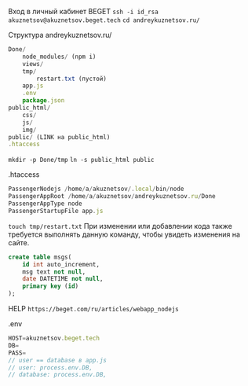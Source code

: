 Вход в личный кабинет BEGET
`ssh -i id_rsa akuznetsov@akuznetsov.beget.tech`
`cd andreykuznetsov.ru/`


Структура andreykuznetsov.ru/
``` js
Done/
    node_modules/ (npm i)
    views/
    tmp/
        restart.txt (пустой)
    app.js
    .env
    package.json 
public_html/
    css/ 
    js/
    img/
publiс/ (LINK на public_html)
.htaccess
```


`mkdir -p Done/tmp`
`ln -s public_html public`


.htaccess
``` js
PassengerNodejs /home/a/akuznetsov/.local/bin/node
PassengerAppRoot /home/a/akuznetsov/andreykuznetsov.ru/Done
PassengerAppType node
PassengerStartupFile app.js
```

`touch tmp/restart.txt`
При изменении или добавлении кода также требуется выполнять данную команду, чтобы увидеть изменения на сайте.

``` sql
create table msgs(
    id int auto_increment,
    msg text not null,
    date DATETIME not null,
    primary key (id)
);
```

HELP 
`https://beget.com/ru/articles/webapp_nodejs`

.env
``` js
HOST=akuznetsov.beget.tech
DB=
PASS=
// user == database в app.js
// user: process.env.DB,
// database: process.env.DB,
```